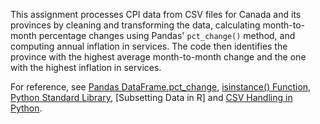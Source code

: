 This assignment processes CPI data from CSV files for Canada and its provinces by cleaning and transforming the data, calculating month-to-month percentage changes using Pandas' `pct_change()` method, and computing annual inflation in services. The code then identifies the province with the highest average month-to-month change and the one with the highest inflation in services. 



For reference, see [Pandas DataFrame.pct_change](https://pandas.pydata.org/pandas-docs/stable/reference/api/pandas.DataFrame.pct_change.html), [isinstance() Function](https://www.toppr.com/guides/python-guide/references/methods-and-functions/methods/built-in/isinstance/python-isinstance-2/), [Python Standard Library](https://www.toppr.com/guides/python-guide/references/methods-and-functions/python-standard-library-reference/), [Subsetting Data in R] and [CSV Handling in Python](https://www.toppr.com/guides/python-guide/references/methods-and-functions/csv/python-csv-read-and-write-csv-files/).

